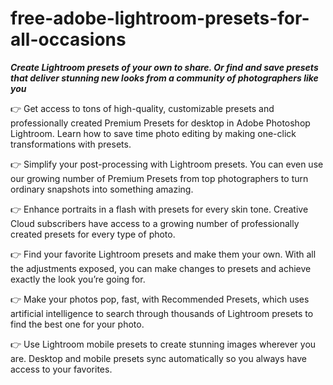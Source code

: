 # free-adobe-lightroom-presets-for-all-occasions

***Create Lightroom presets of your own to share. Or find and save presets that deliver stunning new looks from a community of photographers like you***

👉 Get access to tons of high-quality, customizable presets and professionally created Premium Presets for desktop in Adobe Photoshop Lightroom. Learn how to save time photo editing by making one-click transformations with presets.

👉 Simplify your post-processing with Lightroom presets. You can even use our growing number of Premium Presets from top photographers to turn ordinary snapshots into something amazing.

👉 Enhance portraits in a flash with presets for every skin tone. Creative Cloud subscribers have access to a growing number of professionally created presets for every type of photo.

👉 Find your favorite Lightroom presets and make them your own. With all the adjustments exposed, you can make changes to presets and achieve exactly the look you’re going for.

👉 Make your photos pop, fast, with Recommended Presets, which uses artificial intelligence to search through thousands of Lightroom presets to find the best one for your photo.

👉 Use Lightroom mobile presets to create stunning images wherever you are. Desktop and mobile presets sync automatically so you always have access to your favorites.

